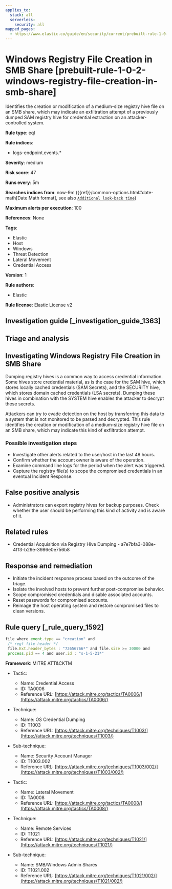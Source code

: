 ```yaml
---
applies_to:
  stack: all
  serverless:
    security: all
mapped_pages:
  - https://www.elastic.co/guide/en/security/current/prebuilt-rule-1-0-2-windows-registry-file-creation-in-smb-share.html
---
```


# Windows Registry File Creation in SMB Share [prebuilt-rule-1-0-2-windows-registry-file-creation-in-smb-share]

Identifies the creation or modification of a medium-size registry hive file on an SMB share, which may indicate an exfiltration attempt of a previously dumped SAM registry hive for credential extraction on an attacker-controlled system.

**Rule type**: eql

**Rule indices**:

* logs-endpoint.events.*

**Severity**: medium

**Risk score**: 47

**Runs every**: 5m

**Searches indices from**: now-9m ({{ref}}/common-options.html#date-math[Date Math format], see also [`Additional look-back time`](docs-content://solutions/security/detect-and-alert/create-detection-rule.md#rule-schedule))

**Maximum alerts per execution**: 100

**References**: None

**Tags**:

* Elastic
* Host
* Windows
* Threat Detection
* Lateral Movement
* Credential Access

**Version**: 1

**Rule authors**:

* Elastic

**Rule license**: Elastic License v2

## Investigation guide [_investigation_guide_1363]

## Triage and analysis

## Investigating Windows Registry File Creation in SMB Share

Dumping registry hives is a common way to access credential information. Some hives store credential material, as is the
case for the SAM hive, which stores locally cached credentials (SAM Secrets), and the SECURITY hive, which stores domain
cached credentials (LSA secrets). Dumping these hives in combination with the SYSTEM hive enables the attacker to
decrypt these secrets.

Attackers can try to evade detection on the host by transferring this data to a system that is not
monitored to be parsed and decrypted. This rule identifies the creation or modification of a medium-size registry hive
file on an SMB share, which may indicate this kind of exfiltration attempt.

### Possible investigation steps

- Investigate other alerts related to the user/host in the last 48 hours.
- Confirm whether the account owner is aware of the operation.
- Examine command line logs for the period when the alert was triggered.
- Capture the registry file(s) to scope the compromised credentials in an eventual Incident Response.

## False positive analysis

- Administrators can export registry hives for backup purposes. Check whether the user should be performing this kind of
activity and is aware of it.

## Related rules

- Credential Acquisition via Registry Hive Dumping - a7e7bfa3-088e-4f13-b29e-3986e0e756b8

## Response and remediation

- Initiate the incident response process based on the outcome of the triage.
- Isolate the involved hosts to prevent further post-compromise behavior.
- Scope compromised credentials and disable associated accounts.
- Reset passwords for compromised accounts.
- Reimage the host operating system and restore compromised files to clean versions.

## Rule query [_rule_query_1592]

```js
file where event.type == "creation" and
 /* regf file header */
 file.Ext.header_bytes : "72656766*" and file.size >= 30000 and
 process.pid == 4 and user.id : "s-1-5-21*"
```

**Framework**: MITRE ATT&CKTM

* Tactic:

    * Name: Credential Access
    * ID: TA0006
    * Reference URL: [https://attack.mitre.org/tactics/TA0006/](https://attack.mitre.org/tactics/TA0006/)

* Technique:

    * Name: OS Credential Dumping
    * ID: T1003
    * Reference URL: [https://attack.mitre.org/techniques/T1003/](https://attack.mitre.org/techniques/T1003/)

* Sub-technique:

    * Name: Security Account Manager
    * ID: T1003.002
    * Reference URL: [https://attack.mitre.org/techniques/T1003/002/](https://attack.mitre.org/techniques/T1003/002/)

* Tactic:

    * Name: Lateral Movement
    * ID: TA0008
    * Reference URL: [https://attack.mitre.org/tactics/TA0008/](https://attack.mitre.org/tactics/TA0008/)

* Technique:

    * Name: Remote Services
    * ID: T1021
    * Reference URL: [https://attack.mitre.org/techniques/T1021/](https://attack.mitre.org/techniques/T1021/)

* Sub-technique:

    * Name: SMB/Windows Admin Shares
    * ID: T1021.002
    * Reference URL: [https://attack.mitre.org/techniques/T1021/002/](https://attack.mitre.org/techniques/T1021/002/)



